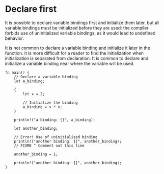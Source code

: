 # Declare first

It is possible to declare variable bindings first and initialize them later, but all variable bindings must be initialized before they are used: the compiler forbids use of uninitialized variable bindings, as it would lead to undefined behavior.

It is not common to declare a variable binding and initialize it later in the function.
It is more difficult for a reader to find the initialization when initialization is separated from declaration.
It is common to declare and initialize a variable binding near where the variable will be used.

```rust,editable,ignore,mdbook-runnable
fn main() {
    // Declare a variable binding
    let a_binding;

    {
        let x = 2;

        // Initialize the binding
        a_binding = x * x;
    }

    println!("a binding: {}", a_binding);

    let another_binding;

    // Error! Use of uninitialized binding
    println!("another binding: {}", another_binding);
    // FIXME ^ Comment out this line

    another_binding = 1;

    println!("another binding: {}", another_binding);
}
```


